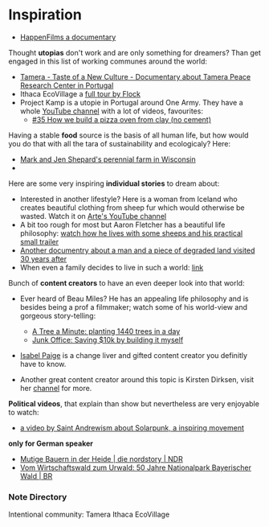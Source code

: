 # Inspiration

- [HappenFilms a documentary](https://www.youtube.com/watch?v=gq9sg397ee8&list=WL&index=63&ab_channel=HappenFilms)


Thought **utopias** don't work and are only something for dreamers? Than get engaged in this list of working communes around the world:
  - [Tamera - Taste of a New Culture - Documentary about Tamera Peace Research Center in Portugal](https://www.youtube.com/watch?v=IryCO3MvAiQ)
  - Ithaca EcoVillage a [full tour by Flock](https://www.youtube.com/watch?v=n-uH36w9xg8)
  - Project Kamp is a utopie in Portugal around One Army. They have a whole [YouTube channel](https://www.youtube.com/channel/UCcGXEidw0qjNdq7Gii8gHgg) with a lot of videos, favourites:
    - [#35 How we build a pizza oven from clay (no cement)](https://www.youtube.com/watch?v=_SPIOpSwui0)

Having a stable **food** source is the basis of all human life, but how would you do that with all the tara of sustainability and ecologicaly? Here:
  - [Mark and Jen Shepard's perennial farm in Wisconsin](https://www.youtube.com/watch?v=sRPP4Ilpxso)
  - 

Here are some very inspiring **individual stories** to dream about:
- Interested in another lifestyle? Here is a woman from Iceland who creates beautiful clothing from sheep fur which would otherwise be wasted. Watch it on [Arte's YouTube channel](https://www.youtube.com/watch?v=WLOU9PeuKvI)
- A bit too rough for most but Aaron Fletcher has a beautiful life philosophy: [watch how he lives with some sheeps and his practical small trailer](https://www.youtube.com/watch?v=U54HRmglYEA)
- [Another documentry about a man and a piece of degraded land visited 30 years after](https://www.youtube.com/watch?v=3VZSJKbzyMc)
- When even a family decides to live in such a world: [link](https://www.youtube.com/watch?v=rCRukvZE2Vk&ab_channel=HappenFilms)

Bunch of **content creators** to have an even deeper look into that world:
- Ever heard of Beau Miles? He has an appealing life philosophy and is besides being a prof a filmmaker; watch some of his world-view and gorgeous story-telling:
  - [A Tree a Minute: planting 1440 trees in a day](https://www.youtube.com/watch?v=AbA-hoIuHM4)
  - [Junk Office: Saving $10k by building it myself](https://www.youtube.com/watch?v=8QpFFB1QHto)
  
- [Isabel Paige](https://www.youtube.com/channel/UCdCottK2mn8T7VOHleKCYCg) is a change liver and gifted content creator you definitly have to know.

- Another great content creator around this topic is Kirsten Dirksen, visit her [channel](https://www.youtube.com/channel/UCDsElQQt_gCZ9LgnW-7v-cQ) for more.

**Political videos**, that explain than show but nevertheless are very enjoyable to watch:
- [a video by Saint Andrewism about Solarpunk, a inspiring movement](https://www.youtube.com/watch?v=hHI61GHNGJM)

**only for German speaker**
- [Mutige Bauern in der Heide | die nordstory | NDR](https://www.youtube.com/watch?v=s_-GsKi5ugo)
- [Vom Wirtschaftswald zum Urwald: 50 Jahre Nationalpark Bayerischer Wald | BR](https://www.youtube.com/watch?v=WOIJu-pSpTI)

### Note Directory


Intentional community:
  Tamera
  Ithaca EcoVillage
